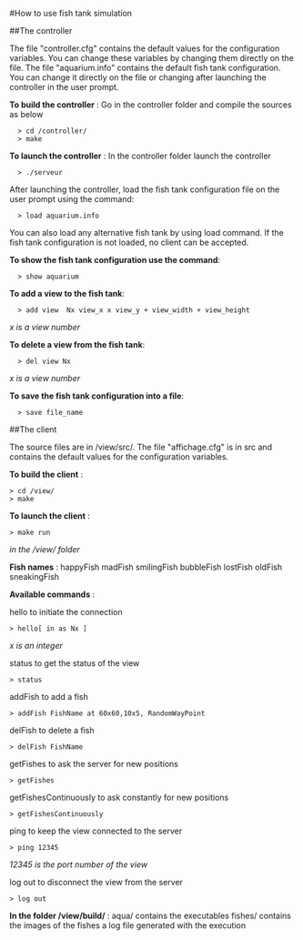#How to use fish tank simulation

##The controller

The file "controller.cfg" contains the default values for the configuration variables. You can change these variables by changing them directly on the file.
The file "aquarium.info" contains the default fish tank configuration. You can change it directly on the file or changing after launching the controller in the user prompt.

**To build the controller** : Go in the controller folder and compile the sources as below 
     
      > cd /controller/
      > make

**To launch the controller** : In the controller folder launch the controller
	
	  > ./serveur
       
After launching the controller, load the fish tank configuration file on the user prompt using the command:
        
      > load aquarium.info
        
You can also load any alternative fish tank by using load command. If the fish tank configuration is not loaded, no client can be accepted.

**To show the fish tank configuration use the command**:
        
      > show aquarium
        
**To add a view to the fish tank**:
        
      > add view  Nx view_x x view_y + view_width + view_height
     
  _x is a view number_
      
**To delete a view from the fish tank**:   
        
      > del view Nx
         
  _x is a view number_
         
**To save the fish tank configuration into a file**:

	  > save file_name

##The client

The source files are in /view/src/. 
The file "affichage.cfg" is in src and contains the default values for the configuration variables.

**To build the client** : 

	> cd /view/
	> make

**To launch the client** : 
        
    > make run 
    
  _in the /view/ folder_

**Fish names** : happyFish madFish smilingFish bubbleFish lostFish oldFish sneakingFish

**Available commands** :

hello to initiate the connection
	
	> hello[ in as Nx ]

_x is an integer_

status to get the status of the view

	> status
	
addFish to add a fish
	
	> addFish FishName at 60x60,10x5, RandomWayPoint

delFish to delete a fish
	
	> delFish FishName

getFishes to ask the server for new positions

	> getFishes

getFishesContinuously to ask constantly for new positions

	> getFishesContinuously

ping to keep the view connected to the server

	> ping 12345
_12345 is the port number of the view_

log out to disconnect the view from the server

	> log out
	
**In the folder /view/build/** :
     aqua/ contains the executables
     fishes/ contains the images of the fishes
     a log file generated with the execution